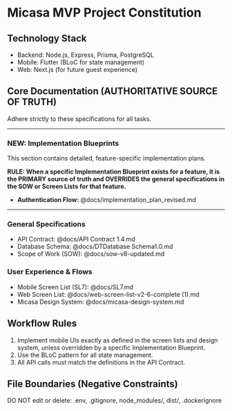 # Micasa MVP Project Constitution

## Technology Stack
- Backend: Node.js, Express, Prisma, PostgreSQL
- Mobile: Flutter (BLoC for state management)
- Web: Next.js (for future guest experience)

## Core Documentation (AUTHORITATIVE SOURCE OF TRUTH)
Adhere strictly to these specifications for all tasks.

---

### **NEW: Implementation Blueprints**
This section contains detailed, feature-specific implementation plans.

**RULE: When a specific Implementation Blueprint exists for a feature, it is the PRIMARY source of truth and OVERRIDES the general specifications in the SOW or Screen Lists for that feature.**

- **Authentication Flow:** @docs/implementation_plan_revised.md

---

### General Specifications
- API Contract: @docs/API Contract 1.4.md
- Database Schema: @docs/DTDatabase Schema1.0.md
- Scope of Work (SOW): @docs/sow-v8-updated.md

### User Experience & Flows
- Mobile Screen List (SL7): @docs/SL7.md
- Web Screen List: @docs/web-screen-list-v2-6-complete (1).md
- Micasa Design System: @docs/micasa-design-system.md

## Workflow Rules
1. Implement mobile UIs exactly as defined in the screen lists and design system, unless overridden by a specific Implementation Blueprint.
2. Use the BLoC pattern for all state management.
3. All API calls must match the definitions in the API Contract.

## File Boundaries (Negative Constraints)
DO NOT edit or delete: .env, .gitignore, node_modules/, dist/, .dockerignore